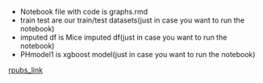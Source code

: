 + Notebook file with code is graphs.rmd
+ train test are our train/test datasets(just in case you want to run the notebook)
+ imputed df is Mice imputed df(just in case you want to run the notebook)
+ PHmodel1 is xgboost model(just in case you want to run the notebook)

[rpubs_link](https://rpubs.com/justin_herman_42/493190)
